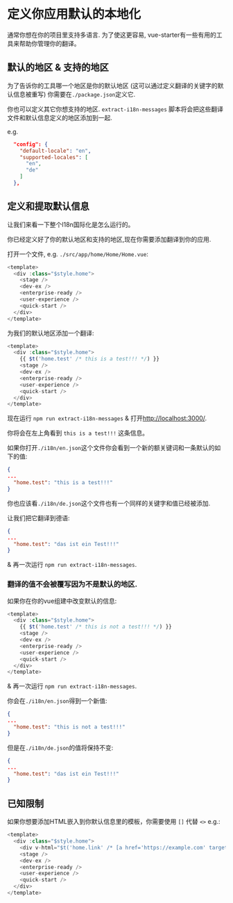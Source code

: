 # 定义你应用默认的本地化

通常你想在你的项目里支持多语言. 为了使这更容易, vue-starter有一些有用的工具来帮助你管理你的翻译。

## 默认的地区 & 支持的地区

为了告诉你的工具哪一个地区是你的默认地区 (这可以通过定义翻译的关键字的默认信息被重写) 你需要在`./package.json`定义它.

你也可以定义其它你想支持的地区.
`extract-i18n-messages` 脚本将会把这些翻译文件和默认信息定义的地区添加到一起.

e.g.
```json
  "config": {
    "default-locale": "en",
    "supported-locales": [
      "en",
      "de"
    ]
  },
```

## 定义和提取默认信息

让我们来看一下整个I18n国际化是怎么运行的。

你已经定义好了你的默认地区和支持的地区,现在你需要添加翻译到你的应用.

打开一个文件, e.g. `./src/app/home/Home/Home.vue`:

```js
<template>
  <div :class="$style.home">
    <stage />
    <dev-ex />
    <enterprise-ready />
    <user-experience />
    <quick-start />
  </div>
</template>
```

为我们的默认地区添加一个翻译:

```js
<template>
  <div :class="$style.home">
    {{ $t('home.test' /* this is a test!!! */) }}
    <stage />
    <dev-ex />
    <enterprise-ready />
    <user-experience />
    <quick-start />
  </div>
</template>
```

现在运行 `npm run extract-i18n-messages` & 打开[http://localhost:3000/](http://localhost:3000/).

你将会在左上角看到 `this is a test!!!` 这条信息。

如果你打开`./i18n/en.json`这个文件你会看到一个新的额关键词和一条默认的如下的值:

```json
{
...
  "home.test": "this is a test!!!"
}
```

你也应该看`./i18n/de.json`这个文件也有一个同样的关键字和值已经被添加. 

让我们把它翻译到德语:

```json
{
...
  "home.test": "das ist ein Test!!!"
}
```

& 再一次运行 `npm run extract-i18n-messages`.

### 翻译的值不会被覆写因为不是默认的地区.

如果你在你的vue组建中改变默认的信息:

```js
<template>
  <div :class="$style.home">
    {{ $t('home.test' /* this is not a test!!! */) }}
    <stage />
    <dev-ex />
    <enterprise-ready />
    <user-experience />
    <quick-start />
  </div>
</template>
```

& 再一次运行 `npm run extract-i18n-messages`.

你会在`./i18n/en.json`得到一个新值:

```json
{
...
  "home.test": "this is not a test!!!"
}
```

但是在`./i18n/de.json`的值将保持不变:

```json
{
...
  "home.test": "das ist ein Test!!!"
}
```

## 已知限制

如果你想要添加HTML嵌入到你默认信息里的模板，你需要使用 `[]` 代替 `<>` e.g.:

```js
<template>
  <div :class="$style.home">
    <div v-html="$t('home.link' /* [a href='https://example.com' target='_blank']this is a link[/a] */)" />
    <stage />
    <dev-ex />
    <enterprise-ready />
    <user-experience />
    <quick-start />
  </div>
</template>
```
